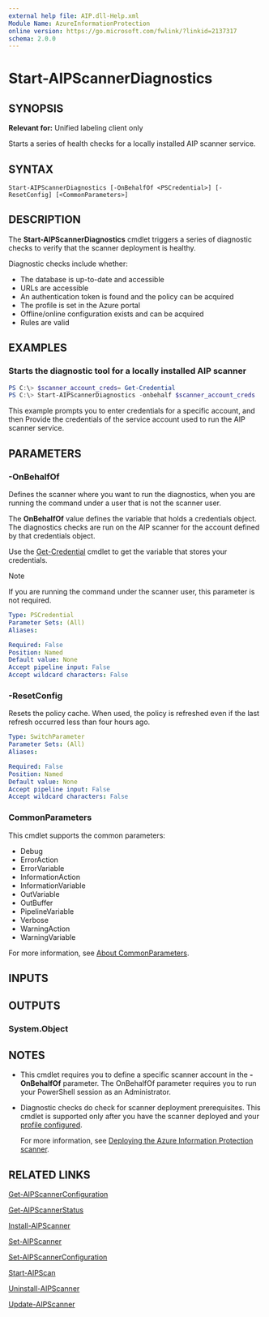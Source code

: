 ```yaml
---
external help file: AIP.dll-Help.xml
Module Name: AzureInformationProtection
online version: https://go.microsoft.com/fwlink/?linkid=2137317
schema: 2.0.0
---
```


# Start-AIPScannerDiagnostics

## SYNOPSIS
**Relevant for:** Unified labeling client only

Starts a series of health checks for a locally installed AIP scanner service.

## SYNTAX

```
Start-AIPScannerDiagnostics [-OnBehalfOf <PSCredential>] [-ResetConfig] [<CommonParameters>]
```

## DESCRIPTION
The **Start-AIPScannerDiagnostics** cmdlet triggers a series of diagnostic checks to verify that the scanner deployment is healthy.

Diagnostic checks include whether:

- The database is up-to-date and accessible
- URLs are accessible
- An authentication token is found and the policy can be acquired
- The profile is set in the Azure portal
- Offline/online configuration exists and can be acquired
- Rules are valid

## EXAMPLES

### Starts the diagnostic tool for a locally installed AIP scanner
```powershell
PS C:\> $scanner_account_creds= Get-Credential
PS C:\> Start-AIPScannerDiagnostics -onbehalf $scanner_account_creds
```

This example prompts you to enter credentials for a specific account, and then Provide the credentials of the service account used to run the AIP scanner service.

## PARAMETERS

### -OnBehalfOf
Defines the scanner where you want to run the diagnostics, when you are running the command under a user that is not the scanner user.

The **OnBehalfOf** value defines the variable that holds a credentials object. The diagnostics checks are run on the AIP scanner for the account defined by that credentials object.

Use the [Get-Credential](/powershell/module/microsoft.powershell.security/get-credential) cmdlet to get the variable that stores your credentials.

> [!NOTE]
> If you are running the command under the scanner user, this parameter is not required. 
> 

```yaml
Type: PSCredential
Parameter Sets: (All)
Aliases:

Required: False
Position: Named
Default value: None
Accept pipeline input: False
Accept wildcard characters: False
```

### -ResetConfig
Resets the policy cache. When used, the policy is refreshed even if the last refresh occurred less than four hours ago.

```yaml
Type: SwitchParameter
Parameter Sets: (All)
Aliases:

Required: False
Position: Named
Default value: None
Accept pipeline input: False
Accept wildcard characters: False
```

### CommonParameters
This cmdlet supports the common parameters:

- Debug
- ErrorAction
- ErrorVariable
- InformationAction
- InformationVariable
- OutVariable
- OutBuffer
- PipelineVariable
- Verbose
- WarningAction
- WarningVariable

For more information, see [About CommonParameters](/powershell/module/microsoft.powershell.core/about/about_commonparameters).

## INPUTS

## OUTPUTS

### System.Object

## NOTES
- This cmdlet requires you to define a specific scanner account in the **-OnBehalfOf** parameter. The OnBehalfOf parameter requires you to run your PowerShell session as an Administrator.

- Diagnostic checks do check for scanner deployment prerequisites. This cmdlet is supported only after you have the scanner deployed and your [profile configured](/azure/information-protection/deploy-aip-scanner#install-the-scanner).

    For more information, see [Deploying the Azure Information Protection scanner](/azure/information-protection/deploy-aip-scanner).

## RELATED LINKS
[Get-AIPScannerConfiguration](./Get-AIPScannerConfiguration.md)

[Get-AIPScannerStatus](./Get-AIPScannerStatus.md)

[Install-AIPScanner](./Install-AIPScanner.md)

[Set-AIPScanner](./Set-AIPScanner.md)

[Set-AIPScannerConfiguration](Set-AIPScannerConfiguration.md)

[Start-AIPScan](./Stop-AIPScan.md)

[Uninstall-AIPScanner](./Uninstall-AIPScanner.md)

[Update-AIPScanner](Update-AIPScanner.md)